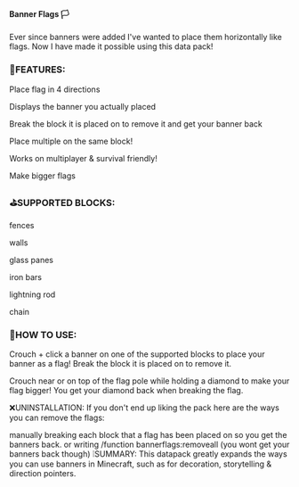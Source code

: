 #### Banner Flags 🏳️

Ever since banners were added I've wanted to place them horizontally like flags. Now I have made it possible using this data pack!

### 🚩FEATURES:

Place flag in 4 directions

Displays the banner you actually placed

Break the block it is placed on to remove it and get your banner back

Place multiple on the same block!

Works on multiplayer & survival friendly!

Make bigger flags

### ⛳SUPPORTED BLOCKS:

fences

walls

glass panes

iron bars

lightning rod

chain

### 🤔HOW TO USE:
Crouch + click a banner on one of the supported blocks to place your banner as a flag! Break the block it is placed on to remove it.

Crouch near or on top of the flag pole while holding a diamond to make your flag bigger! You get your diamond back when breaking the flag.

❌UNINSTALLATION:
If you don't end up liking the pack here are the ways you can remove the flags:

manually breaking each block that a flag has been placed on so you get the banners back. or
writing /function bannerflags:removeall (you wont get your banners back though)
❕SUMMARY:
This datapack greatly expands the ways you can use banners in Minecraft, such as for decoration, storytelling & direction pointers.
